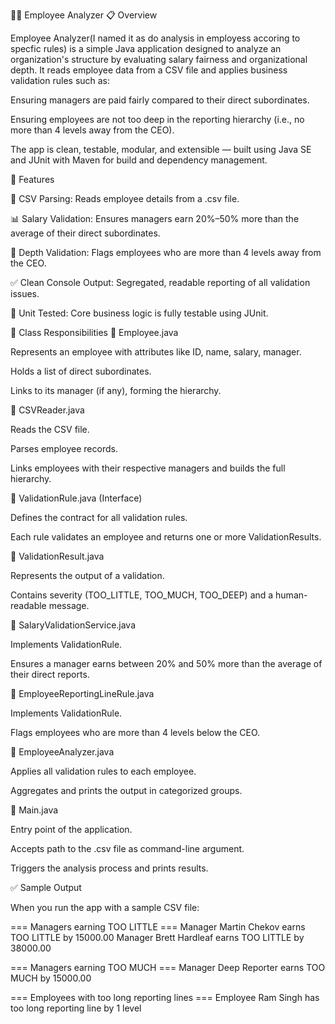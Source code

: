 👨‍💼 Employee Analyzer
📋 Overview

Employee Analyzer(I named it as do analysis in employess accoring to specfic rules) is a simple Java application designed to analyze an organization's structure by evaluating salary fairness and organizational depth. It reads employee data from a CSV file and applies business validation rules such as:

Ensuring managers are paid fairly compared to their direct subordinates.

Ensuring employees are not too deep in the reporting hierarchy (i.e., no more than 4 levels away from the CEO).

The app is clean, testable, modular, and extensible — built using Java SE and JUnit with Maven for build and dependency management.

🚀 Features

📄 CSV Parsing: Reads employee details from a .csv file.

📊 Salary Validation: Ensures managers earn 20%–50% more than the average of their direct subordinates.

🏢 Depth Validation: Flags employees who are more than 4 levels away from the CEO.

✅ Clean Console Output: Segregated, readable reporting of all validation issues.

🧪 Unit Tested: Core business logic is fully testable using JUnit.


🧠 Class Responsibilities
🔹 Employee.java

Represents an employee with attributes like ID, name, salary, manager.

Holds a list of direct subordinates.

Links to its manager (if any), forming the hierarchy.

🔹 CSVReader.java

Reads the CSV file.

Parses employee records.

Links employees with their respective managers and builds the full hierarchy.

🔹 ValidationRule.java (Interface)

Defines the contract for all validation rules.

Each rule validates an employee and returns one or more ValidationResults.

🔹 ValidationResult.java

Represents the output of a validation.

Contains severity (TOO_LITTLE, TOO_MUCH, TOO_DEEP) and a human-readable message.

🔹 SalaryValidationService.java

Implements ValidationRule.

Ensures a manager earns between 20% and 50% more than the average of their direct reports.

🔹 EmployeeReportingLineRule.java

Implements ValidationRule.

Flags employees who are more than 4 levels below the CEO.

🔹 EmployeeAnalyzer.java

Applies all validation rules to each employee.

Aggregates and prints the output in categorized groups.

🔹 Main.java

Entry point of the application.

Accepts path to the .csv file as command-line argument.

Triggers the analysis process and prints results.

✅ Sample Output

When you run the app with a sample CSV file:

=== Managers earning TOO LITTLE ===
Manager Martin Chekov earns TOO LITTLE by 15000.00
Manager Brett Hardleaf earns TOO LITTLE by 38000.00

=== Managers earning TOO MUCH ===
Manager Deep Reporter earns TOO MUCH by 15000.00


=== Employees with too long reporting lines ===
Employee Ram Singh has too long reporting line by 1 level

